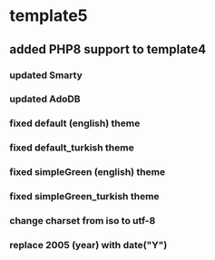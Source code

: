 # template5
## added PHP8 support to template4
### updated Smarty
### updated AdoDB
### fixed default (english) theme
### fixed default_turkish theme
### fixed simpleGreen (english) theme
### fixed simpleGreen_turkish theme
### change charset from iso to utf-8
### replace 2005 (year) with date("Y")
